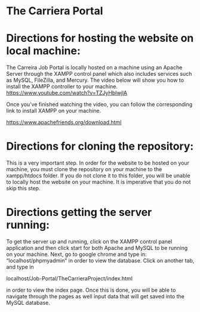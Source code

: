 # The Carriera Portal

# Directions for hosting the website on local machine:
The Carreira Job Portal is locally hosted on a machine using an Apache Server through the XAMPP control panel which also includes services such as MySQL, FileZilla, and Mercury. The video below will show you how to install the XAMPP controller to your machine.
https://www.youtube.com/watch?v=TZJyHbIwjlA 

Once you’ve finished watching the video, you can follow the corresponding link to install XAMPP on your machine.

https://www.apachefriends.org/download.html



# Directions for cloning the repository:
This is a very important step. In order for the website to be hosted on your machine, you must clone the repository on your machine to the xampp/htdocs folder. If you do not clone it to this folder, you will be unable to locally host the website on your machine. It is imperative that you do not skip this step. 


# Directions getting the server running:
To get the server up and running, click on the XAMPP control panel application and then click start for both Apache and MySQL to be running on your machine. Next, go to google chrome and type in: “localhost/phpmyadmin” in order to view the database. Click on another tab, and type in 

localhost/Job-Portal/TheCarrieraProject/index.html

in order to view the index page. Once this is done, you will be able to navigate through the pages as well input data that will get saved into the MySQL database.

